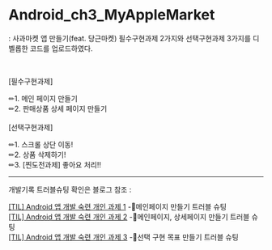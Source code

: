 # Android_ch3_MyAppleMarket
:  사과마켓 앱 만들기(feat. 당근마켓) 필수구현과제 2가지와 선택구현과제 3가지를 디벨롭한 코드를 업로드하였다.

<br>

[필수구현과제] <br>

✏1. 메인 페이지 만들기 <br>
✏2. 판매상품 상세 페이지 만들기 <br>
<br>
[선택구현과제] <br>

✏1. 스크롤 상단 이동! <br>
✏2. 상품 삭제하기! <br>
✏3. [찐도전과제] 좋아요 처리!!  

<hr>
개발기록 트러블슈팅 확인은 블로그 참조 : <br>

[[TIL] Android 앱 개발 숙련 개인 과제 1](https://velog.io/@wiz_hey/TIL-Android-%EC%95%B1-%EA%B0%9C%EB%B0%9C-%EC%88%99%EB%A0%A8-%EA%B0%9C%EC%9D%B8-%EA%B3%BC%EC%A0%9C-1) -📖메인페이지 만들기 트러블 슈팅 <br>
[[TIL] Android 앱 개발 숙련 개인 과제 2](https://velog.io/@wiz_hey/TIL-Android-%EC%95%B1-%EA%B0%9C%EB%B0%9C-%EC%88%99%EB%A0%A8-%EA%B0%9C%EC%9D%B8-%EA%B3%BC%EC%A0%9C-2) -📖메인페이지, 상세페이지 만들기 트러블 슈팅 <br>
[[TIL] Android 앱 개발 숙련 개인 과제 3](https://velog.io/@wiz_hey/TIL-Android-%EC%95%B1-%EA%B0%9C%EB%B0%9C-%EC%88%99%EB%A0%A8-%EA%B0%9C%EC%9D%B8-%EA%B3%BC%EC%A0%9C-3) -📖선택 구현 목표 만들기 트러블 슈팅 <br>
